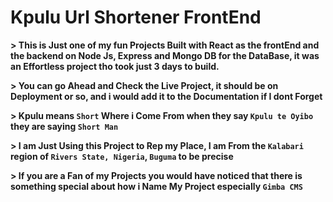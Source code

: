 # Kpulu Url Shortener FrontEnd

**> This is Just one of my fun Projects Built with React as the frontEnd and the backend on Node Js, Express and Mongo DB for the DataBase, it was an Effortless project tho took just 3 days to build.**


**> You can go Ahead and Check the Live Project, it should be on Deployment or so, and i would add it to the Documentation if I dont Forget**

 **> Kpulu means `Short` Where i Come From when they say `Kpulu te Oyibo` they are saying `Short Man`**

 **> I am Just Using this Project to Rep my Place, I am From the `Kalabari` region of `Rivers State, Nigeria`, `Buguma` to be precise**

**> If you are a Fan of my Projects you would have noticed that there is something special about how i Name My Project especially `Gimba CMS`**